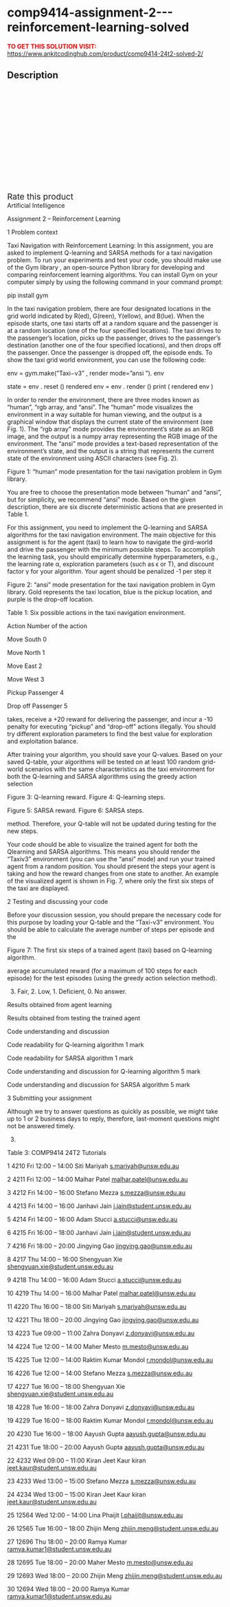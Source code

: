 # comp9414-assignment-2---reinforcement-learning-solved



**<span style='color:red'>TO GET THIS SOLUTION VISIT:</span>** https://www.ankitcodinghub.com/product/comp9414-24t2-solved-2/

<h2>Description</h2>



<div class="kk-star-ratings kksr-auto kksr-align-center kksr-valign-top" data-payload="{&quot;align&quot;:&quot;center&quot;,&quot;id&quot;:&quot;131716&quot;,&quot;slug&quot;:&quot;default&quot;,&quot;valign&quot;:&quot;top&quot;,&quot;ignore&quot;:&quot;&quot;,&quot;reference&quot;:&quot;auto&quot;,&quot;class&quot;:&quot;&quot;,&quot;count&quot;:&quot;0&quot;,&quot;legendonly&quot;:&quot;&quot;,&quot;readonly&quot;:&quot;&quot;,&quot;score&quot;:&quot;0&quot;,&quot;starsonly&quot;:&quot;&quot;,&quot;best&quot;:&quot;5&quot;,&quot;gap&quot;:&quot;4&quot;,&quot;greet&quot;:&quot;Rate this product&quot;,&quot;legend&quot;:&quot;0\/5 - (0 votes)&quot;,&quot;size&quot;:&quot;24&quot;,&quot;title&quot;:&quot;COMP9414 Assignment 2 - Reinforcement Learning Solved&quot;,&quot;width&quot;:&quot;0&quot;,&quot;_legend&quot;:&quot;{score}\/{best} - ({count} {votes})&quot;,&quot;font_factor&quot;:&quot;1.25&quot;}">
            
<div class="kksr-stars">
    
<div class="kksr-stars-inactive">
            <div class="kksr-star" data-star="1" style="padding-right: 4px">
            

<div class="kksr-icon" style="width: 24px; height: 24px;"></div>
        </div>
            <div class="kksr-star" data-star="2" style="padding-right: 4px">
            

<div class="kksr-icon" style="width: 24px; height: 24px;"></div>
        </div>
            <div class="kksr-star" data-star="3" style="padding-right: 4px">
            

<div class="kksr-icon" style="width: 24px; height: 24px;"></div>
        </div>
            <div class="kksr-star" data-star="4" style="padding-right: 4px">
            

<div class="kksr-icon" style="width: 24px; height: 24px;"></div>
        </div>
            <div class="kksr-star" data-star="5" style="padding-right: 4px">
            

<div class="kksr-icon" style="width: 24px; height: 24px;"></div>
        </div>
    </div>
    
<div class="kksr-stars-active" style="width: 0px;">
            <div class="kksr-star" style="padding-right: 4px">
            

<div class="kksr-icon" style="width: 24px; height: 24px;"></div>
        </div>
            <div class="kksr-star" style="padding-right: 4px">
            

<div class="kksr-icon" style="width: 24px; height: 24px;"></div>
        </div>
            <div class="kksr-star" style="padding-right: 4px">
            

<div class="kksr-icon" style="width: 24px; height: 24px;"></div>
        </div>
            <div class="kksr-star" style="padding-right: 4px">
            

<div class="kksr-icon" style="width: 24px; height: 24px;"></div>
        </div>
            <div class="kksr-star" style="padding-right: 4px">
            

<div class="kksr-icon" style="width: 24px; height: 24px;"></div>
        </div>
    </div>
</div>
                

<div class="kksr-legend" style="font-size: 19.2px;">
            <span class="kksr-muted">Rate this product</span>
    </div>
    </div>
Artificial Intelligence

Assignment 2 – Reinforcement Learning

1 Problem context

Taxi Navigation with Reinforcement Learning: In this assignment, you are asked to implement Q-learning and SARSA methods for a taxi navigation problem. To run your experiments and test your code, you should make use of the Gym library , an open-source Python library for developing and comparing reinforcement learning algorithms. You can install Gym on your computer simply by using the following command in your command prompt:

pip install gym

In the taxi navigation problem, there are four designated locations in the grid world indicated by R(ed), G(reen), Y(ellow), and B(lue). When the episode starts, one taxi starts off at a random square and the passenger is at a random location (one of the four specified locations). The taxi drives to the passenger’s location, picks up the passenger, drives to the passenger’s destination (another one of the four specified locations), and then drops off the passenger. Once the passenger is dropped off, the episode ends. To show the taxi grid world environment, you can use the following code:

env = gym.make(”Taxi−v3” , render mode=”ansi ”). env

state = env . reset () rendered env = env . render () print ( rendered env )

In order to render the environment, there are three modes known as “human”, “rgb array, and “ansi”. The “human” mode visualizes the environment in a way suitable for human viewing, and the output is a graphical window that displays the current state of the environment (see Fig. 1). The “rgb array” mode provides the environment’s state as an RGB image, and the output is a numpy array representing the RGB image of the environment. The “ansi” mode provides a text-based representation of the environment’s state, and the output is a string that represents the current state of the environment using ASCII characters (see Fig. 2).

Figure 1: “human” mode presentation for the taxi navigation problem in Gym library.

You are free to choose the presentation mode between “human” and “ansi”, but for simplicity, we recommend “ansi” mode. Based on the given description, there are six discrete deterministic actions that are presented in Table 1.

For this assignment, you need to implement the Q-learning and SARSA algorithms for the taxi navigation environment. The main objective for this assignment is for the agent (taxi) to learn how to navigate the gird-world and drive the passenger with the minimum possible steps. To accomplish the learning task, you should empirically determine hyperparameters, e.g., the learning rate α, exploration parameters (such as ϵ or T), and discount factor γ for your algorithm. Your agent should be penalized -1 per step it

Figure 2: “ansi” mode presentation for the taxi navigation problem in Gym library. Gold represents the taxi location, blue is the pickup location, and purple is the drop-off location.

Table 1: Six possible actions in the taxi navigation environment.

Action Number of the action

Move South 0

Move North 1

Move East 2

Move West 3

Pickup Passenger 4

Drop off Passenger 5

takes, receive a +20 reward for delivering the passenger, and incur a -10 penalty for executing “pickup” and “drop-off” actions illegally. You should try different exploration parameters to find the best value for exploration and exploitation balance.

After training your algorithm, you should save your Q-values. Based on your saved Q-table, your algorithms will be tested on at least 100 random grid-world scenarios with the same characteristics as the taxi environment for both the Q-learning and SARSA algorithms using the greedy action selection

Figure 3: Q-learning reward. Figure 4: Q-learning steps.

Figure 5: SARSA reward. Figure 6: SARSA steps.

method. Therefore, your Q-table will not be updated during testing for the new steps.

Your code should be able to visualize the trained agent for both the Qlearning and SARSA algorithms. This means you should render the “Taxiv3” environment (you can use the “ansi” mode) and run your trained agent from a random position. You should present the steps your agent is taking and how the reward changes from one state to another. An example of the visualized agent is shown in Fig. 7, where only the first six steps of the taxi are displayed.

2 Testing and discussing your code

Before your discussion session, you should prepare the necessary code for this purpose by loading your Q-table and the “Taxi-v3” environment. You should be able to calculate the average number of steps per episode and the

Figure 7: The first six steps of a trained agent (taxi) based on Q-learning algorithm.

average accumulated reward (for a maximum of 100 steps for each episode) for the test episodes (using the greedy action selection method).

3. Fair, 2. Low, 1. Deficient, 0. No answer.

Results obtained from agent learning

Results obtained from testing the trained agent

Code understanding and discussion

Code readability for Q-learning algorithm 1 mark

Code readability for SARSA algorithm 1 mark

Code understanding and discussion for Q-learning algorithm 5 mark

Code understanding and discussion for SARSA algorithm 5 mark

3 Submitting your assignment

Although we try to answer questions as quickly as possible, we might take up to 1 or 2 business days to reply, therefore, last-moment questions might not be answered timely.

3.

Table 3: COMP9414 24T2 Tutorials

1 4210 Fri 12:00 – 14:00 Siti Mariyah s.mariyah@unsw.edu.au

2 4211 Fri 12:00 – 14:00 Malhar Patel malhar.patel@unsw.edu.au

3 4212 Fri 14:00 – 16:00 Stefano Mezza s.mezza@unsw.edu.au

4 4213 Fri 14:00 – 16:00 Janhavi Jain j.jain@student.unsw.edu.au

5 4214 Fri 14:00 – 16:00 Adam Stucci a.stucci@unsw.edu.au

6 4215 Fri 16:00 – 18:00 Janhavi Jain j.jain@student.unsw.edu.au

7 4216 Fri 18:00 – 20:00 Jingying Gao jingying.gao@unsw.edu.au

8 4217 Thu 14:00 – 16:00 Shengyuan Xie shengyuan.xie@student.unsw.edu.au

9 4218 Thu 14:00 – 16:00 Adam Stucci a.stucci@unsw.edu.au

10 4219 Thu 14:00 – 16:00 Malhar Patel malhar.patel@unsw.edu.au

11 4220 Thu 16:00 – 18:00 Siti Mariyah s.mariyah@unsw.edu.au

12 4221 Thu 18:00 – 20:00 Jingying Gao jingying.gao@unsw.edu.au

13 4223 Tue 09:00 – 11:00 Zahra Donyavi z.donyavi@unsw.edu.au

14 4224 Tue 12:00 – 14:00 Maher Mesto m.mesto@unsw.edu.au

15 4225 Tue 12:00 – 14:00 Raktim Kumar Mondol r.mondol@unsw.edu.au

16 4226 Tue 12:00 – 14:00 Stefano Mezza s.mezza@unsw.edu.au

17 4227 Tue 16:00 – 18:00 Shengyuan Xie shengyuan.xie@student.unsw.edu.au

18 4228 Tue 16:00 – 18:00 Zahra Donyavi z.donyavi@unsw.edu.au

19 4229 Tue 16:00 – 18:00 Raktim Kumar Mondol r.mondol@unsw.edu.au

20 4230 Tue 16:00 – 18:00 Aayush Gupta aayush.gupta@unsw.edu.au

21 4231 Tue 18:00 – 20:00 Aayush Gupta aayush.gupta@unsw.edu.au

22 4232 Wed 09:00 – 11:00 Kiran Jeet Kaur kiran jeet.kaur@student.unsw.edu.au

23 4233 Wed 13:00 – 15:00 Stefano Mezza s.mezza@unsw.edu.au

24 4234 Wed 13:00 – 15:00 Kiran Jeet Kaur kiran jeet.kaur@student.unsw.edu.au

25 12564 Wed 12:00 – 14:00 Lina Phaijit l.phaijit@unsw.edu.au

26 12565 Tue 16:00 – 18:00 Zhijin Meng zhijin.meng@student.unsw.edu.au

27 12696 Thu 18:00 – 20:00 Ramya Kumar ramya.kumar1@student.unsw.edu.au

28 12695 Tue 18:00 – 20:00 Maher Mesto m.mesto@unsw.edu.au

29 12693 Wed 18:00 – 20:00 Zhijin Meng zhijin.meng@student.unsw.edu.au

30 12694 Wed 18:00 – 20:00 Ramya Kumar ramya.kumar1@student.unsw.edu.au
